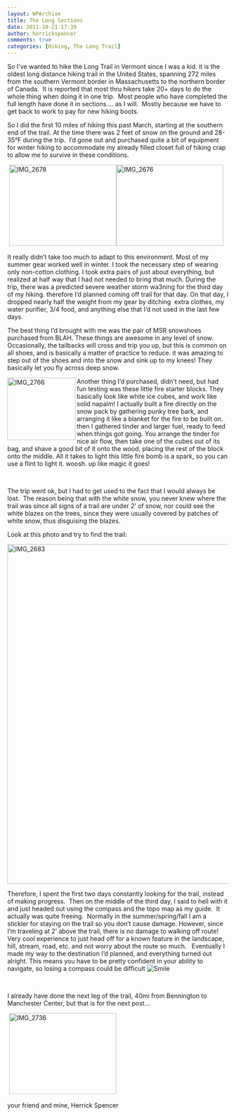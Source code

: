 ```yaml
---
layout: WPArchive
title: The Long Sections
date: 2011-10-21 17:39
author: herrickspencer
comments: true
categories: [Hiking, The Long Trail]
---
```

<p>So I've wanted to hike the Long Trail in Vermont since I was a kid. it is the oldest long distance hiking trail in the United States, spanning 272 miles from the southern Vermont border in Massachusetts to the northern border of Canada.&nbsp; It is reported that most thru hikers take 20+ days to do the whole thing when doing it in one trip.&nbsp; Most people who have completed the full length have done it in sections…. as I will.&nbsp; Mostly because we have to get back to work to pay for new hiking boots.</p> <p>So I did the first 10 miles of hiking this past March, starting at the southern end of the trail. At the time there was 2 feet of snow on the ground and 28-35°F during the trip.&nbsp; I’d gone out and purchased quite a bit of equipment for winter hiking to accommodate my already filled closet full of hiking crap to allow me to survive in these conditions.</p> <p>&nbsp;<a href="/{{ site.postMedia }}/2011/10/img_2678.jpg"><img style="background-image:none;padding-left:0;padding-right:0;display:inline;padding-top:0;border-width:0;" title="IMG_2678" border="0" alt="IMG_2678" src="/{{ site.postMedia }}/2011/10/img_2678_thumb.jpg" width="244" height="184"></a><a href="/{{ site.postMedia }}/2011/10/img_2676.jpg"><img style="background-image:none;padding-left:0;padding-right:0;display:inline;padding-top:0;border-width:0;" title="IMG_2676" border="0" alt="IMG_2676" src="/{{ site.postMedia }}/2011/10/img_2676_thumb.jpg" width="244" height="184"></a></p> <p>It really didn’t take too much to adapt to this environment. Most of my summer gear worked well in winter. I took the necessary step of wearing only non-cotton clothing. I took extra pairs of just about everything, but realized at half way that I had not needed to bring that much. During the trip, there was a predicted severe weather storm wa3ning for the third day of my hiking. therefore I’d planned coming off trail for that day. On that day, I dropped nearly half the weight from my gear by ditching&nbsp; extra clothes, my water purifier, 3/4 food, and anything else that I’d not used in the last few days.</p> <p>The best thing I’d brought with me was the pair of MSR snowshoes purchased from BLAH. These things are awesome in any level of snow. Occasionally, the tailbacks will cross and trip you up, but this is common on all shoes, and is basically a matter of practice to reduce. it was amazing to step out of the shoes and into the snow and sink up to my knees! They basically let you fly across deep snow.</p> <p><a href="/{{ site.postMedia }}/2011/10/img_2766.jpg"><img style="background-image:none;padding-left:0;padding-right:0;display:inline;float:left;padding-top:0;border-width:0;" title="IMG_2766" border="0" alt="IMG_2766" align="left" src="/{{ site.postMedia }}/2011/10/img_2766_thumb.jpg" width="155" height="142"></a>Another thing I’d purchased, didn’t need, but had fun testing was these little fire starter blocks. They basically look like white ice cubes, and work like solid napalm! I actually built a fire directly on the snow pack by gathering punky tree bark, and arranging it like a blanket for the fire to be built on. then I gathered tinder and larger fuel, ready to feed when things got going. You arrange the tinder for nice air flow, then take one of the cubes out of its bag, and shave a good bit of it onto the wood, placing the rest of the block onto the middle. All it takes to light this little fire bomb is a spark, so you can use a flint to light it. woosh. up like magic it goes!</p> <p>&nbsp;</p> <p>The trip went ok, but I had to get used to the fact that I would always be lost.&nbsp; The reason being that with the white snow, you never knew where the trail was since all signs of a trail are under 2’ of snow, nor could see the white blazes on the trees, since they were usually covered by patches of white snow, thus disguising the blazes.</p> <p>Look at this photo and try to find the trail:</p> <p><a href="/{{ site.postMedia }}/2011/10/img_2683.jpg"><img style="background-image:none;padding-left:0;padding-right:0;display:inline;padding-top:0;border-width:0;" title="IMG_2683" border="0" alt="IMG_2683" src="/{{ site.postMedia }}/2011/10/img_2683_thumb.jpg" width="1028" height="772"></a></p> <p><span class="post_sig">Therefore, I spent the first two days constantly looking for the trail, instead of making progress.&nbsp; Then on the middle of the third day, I said to hell with it and just headed out using the compass and the topo map as my guide.&nbsp; It actually was quite freeing.&nbsp; Normally in the summer/spring/fall I am a stickler for staying on the trail so you don’t cause damage. However, since I’m traveling at 2’ above the trail, there is no damage to walking off route!&nbsp; Very cool experience to just head off for a known feature in the landscape, hill, stream, road, etc. and not worry about the route so much.&nbsp;&nbsp; Eventually I made my way to the destination I’d planned, and everything turned out alright. This means you have to be pretty confident in your ability to navigate, so losing a compass could be difficult <img style="border-style:none;" class="wlEmoticon wlEmoticon-smile" alt="Smile" src="/{{ site.postMedia }}/2011/10/wlemoticon-smile.png">&nbsp; </span></p> <p><span class="post_sig"></span>&nbsp;</p> <p><span class="post_sig">I already have done the next leg of the trail, 40mi from Bennington to Manchester Center, but that is for the next post… </span></p> <p><span class="post_sig"></span>&nbsp;<a href="/{{ site.postMedia }}/2011/10/img_2736.jpg"><img style="background-image:none;border-bottom:0;border-left:0;padding-left:0;padding-right:0;display:inline;border-top:0;border-right:0;padding-top:0;margin:0;" title="IMG_2736" border="0" alt="IMG_2736" src="/{{ site.postMedia }}/2011/10/img_2736_thumb.jpg" width="244" height="184"></a></p> <p><span class="post_sig">your friend and mine, Herrick Spencer</span></p>
